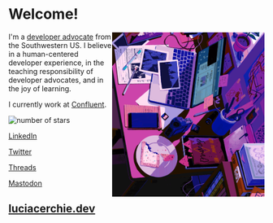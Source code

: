 

# Welcome!

<img align='right' src='https://github.com/Cerchie/gifs-for-readme/blob/main/desktop.gif' width='300'>

I'm a [developer advocate](http://luciacerchie.dev) from the Southwestern US. I believe in a human-centered developer experience, in the teaching responsibility of developer advocates, and in the joy of learning.

I currently work at [Confluent](https://developer.confluent.io/).

![number of stars](https://img.shields.io/github/stars/Cerchie?color=pink&style=for-the-badge)

[LinkedIn](https://www.linkedin.com/in/luciacerchie/)

[Twitter](https://twitter.com/CerchieLucia)

[Threads](https://www.threads.net/@luciacerchie)

[Mastodon](https://data-folks.masto.host/@Cerchie)

## [luciacerchie.dev](http://luciacerchie.dev)

